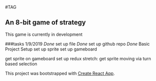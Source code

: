 #TAG
## An 8-bit game of strategy

This game is currently in development

###tasks 1/9/2019
*Done* set up file
*Done* set up github repo
*Done* Basic Project Setup
set up sprite
set up gameboard

get sprite on gameboard
set up redux
stretch: get sprite moving via turn based selection



This project was bootstrapped with [Create React App](https://github.com/facebook/create-react-app).
